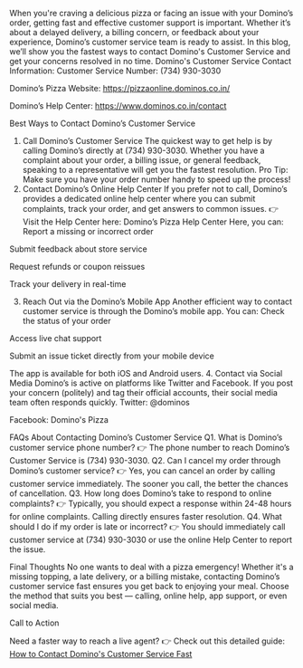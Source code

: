 When you're craving a delicious pizza or facing an issue with your Domino’s order, getting fast and effective customer support is important. Whether it’s about a delayed delivery, a billing concern, or feedback about your experience, Domino’s customer service team is ready to assist. In this blog, we’ll show you the fastest ways to contact Domino's Customer Service and get your concerns resolved in no time.
Domino's Customer Service Contact Information:
Customer Service Number: (734) 930-3030


Domino’s Pizza Website: https://pizzaonline.dominos.co.in/


Domino’s Help Center: https://www.dominos.co.in/contact


Best Ways to Contact Domino’s Customer Service
1. Call Domino’s Customer Service
The quickest way to get help is by calling Domino’s directly at (734) 930-3030. Whether you have a complaint about your order, a billing issue, or general feedback, speaking to a representative will get you the fastest resolution.
Pro Tip: Make sure you have your order number handy to speed up the process!
2. Contact Domino’s Online Help Center
If you prefer not to call, Domino’s provides a dedicated online help center where you can submit complaints, track your order, and get answers to common issues.
👉 Visit the Help Center here: Domino’s Pizza Help Center
Here, you can:
Report a missing or incorrect order


Submit feedback about store service


Request refunds or coupon reissues


Track your delivery in real-time


3. Reach Out via the Domino’s Mobile App
Another efficient way to contact customer service is through the Domino’s mobile app. You can:
Check the status of your order


Access live chat support


Submit an issue ticket directly from your mobile device


The app is available for both iOS and Android users.
4. Contact via Social Media
Domino’s is active on platforms like Twitter and Facebook. If you post your concern (politely) and tag their official accounts, their social media team often responds quickly.
Twitter: @dominos


Facebook: Domino's Pizza


FAQs About Contacting Domino’s Customer Service
Q1. What is Domino’s customer service phone number?
 👉 The phone number to reach Domino’s Customer Service is (734) 930-3030.
Q2. Can I cancel my order through Domino’s customer service?
 👉 Yes, you can cancel an order by calling customer service immediately. The sooner you call, the better the chances of cancellation.
Q3. How long does Domino’s take to respond to online complaints?
 👉 Typically, you should expect a response within 24-48 hours for online complaints. Calling directly ensures faster resolution.
Q4. What should I do if my order is late or incorrect?
 👉 You should immediately call customer service at (734) 930-3030 or use the online Help Center to report the issue.

 
Final Thoughts
No one wants to deal with a pizza emergency! Whether it's a missing topping, a late delivery, or a billing mistake, contacting Domino’s customer service fast ensures you get back to enjoying your meal. Choose the method that suits you best — calling, online help, app support, or even social media.

Call to Action

Need a faster way to reach a live agent?
 👉 Check out this detailed guide: <a href="https://getmehuman.com/how-to-contact-dominos-customer-service-fast/">How to Contact Domino's Customer Service Fast</a>

